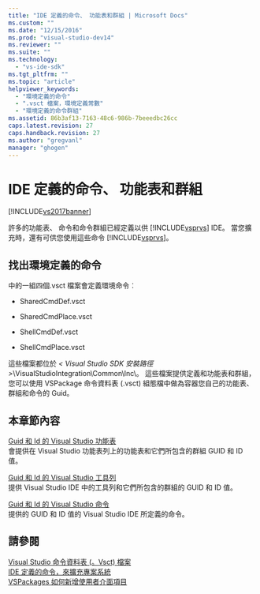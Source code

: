 ```yaml
---
title: "IDE 定義的命令、 功能表和群組 | Microsoft Docs"
ms.custom: ""
ms.date: "12/15/2016"
ms.prod: "visual-studio-dev14"
ms.reviewer: ""
ms.suite: ""
ms.technology: 
  - "vs-ide-sdk"
ms.tgt_pltfrm: ""
ms.topic: "article"
helpviewer_keywords: 
  - "環境定義的命令"
  - ".vsct 檔案，環境定義常數"
  - "環境定義的命令群組"
ms.assetid: 86b3af13-7163-48c6-986b-7beeedbc26cc
caps.latest.revision: 27
caps.handback.revision: 27
ms.author: "gregvanl"
manager: "ghogen"
---
```

# IDE 定義的命令、 功能表和群組
[!INCLUDE[vs2017banner](../../code-quality/includes/vs2017banner.md)]

許多的功能表、 命令和命令群組已經定義以供 [!INCLUDE[vsprvs](../../code-quality/includes/vsprvs_md.md)] IDE。 當您擴充時，還有可供您使用這些命令 [!INCLUDE[vsprvs](../../code-quality/includes/vsprvs_md.md)]。  
  
## 找出環境定義的命令  
 中的一組四個.vsct 檔案會定義環境命令︰  
  
-   SharedCmdDef.vsct  
  
-   SharedCmdPlace.vsct  
  
-   ShellCmdDef.vsct  
  
-   ShellCmdPlace.vsct  
  
 這些檔案都位於 *\< Visual Studio SDK 安裝路徑 \>*\\VisualStudioIntegration\\Common\\Inc\\。 這些檔案提供定義和功能表和群組，您可以使用 VSPackage 命令資料表 \(.vsct\) 組態檔中做為容器您自己的功能表、 群組和命令的 Guid。  
  
## 本章節內容  
 [Guid 和 Id 的 Visual Studio 功能表](../../extensibility/internals/guids-and-ids-of-visual-studio-menus.md)  
 會提供在 Visual Studio 功能表列上的功能表和它們所包含的群組 GUID 和 ID 值。  
  
 [Guid 和 Id 的 Visual Studio 工具列](../../extensibility/internals/guids-and-ids-of-visual-studio-toolbars.md)  
 提供 Visual Studio IDE 中的工具列和它們所包含的群組的 GUID 和 ID 值。  
  
 [Guid 和 Id 的 Visual Studio 命令](../../extensibility/internals/guids-and-ids-of-visual-studio-commands.md)  
 提供的 GUID 和 ID 值的 Visual Studio IDE 所定義的命令。  
  
## 請參閱  
 [Visual Studio 命令資料表 \(。Vsct\) 檔案](../../extensibility/internals/visual-studio-command-table-dot-vsct-files.md)   
 [IDE 定義的命令，來擴充專案系統](../../extensibility/internals/ide-defined-commands-for-extending-project-systems.md)   
 [VSPackages 如何新增使用者介面項目](../../extensibility/internals/how-vspackages-add-user-interface-elements.md)